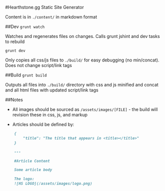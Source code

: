 #Hearthstone.gg Static Site Generator

Content is in ``./content/`` in markdown format



##Dev
``grunt watch``

Watches and regenerates files on changes.  Calls grunt jshint and dev tasks to rebuild

``grunt dev``

Only copies all css/js files to ``./build/`` for easy debugging (no min/concat).  Does not change script/link tags



##Build
``grunt build``

Outputs all files into ``./build/`` directory with css and js minified and concat and all html files with updated script/link tags



##Notes

* All images should be sourced as ``/assets/images/[FILE]`` - the build will revision these in css, js, and markup

* Articles should be defined by:

```markdown
	{
		"title": "The title that appears in <title></title>"
	}

	---

	#Article Content

	Some article body

	The logo:
	![HS LOGO](/assets/images/logo.png)
```